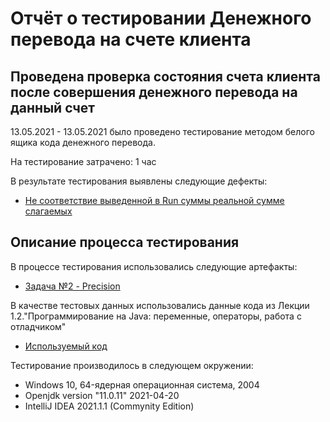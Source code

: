 # Отчёт о тестировании Денежного перевода на счете клиента

## Проведена проверка состояния счета клиента после совершения денежного перевода на данный счет

13.05.2021 - 13.05.2021 было проведено тестирование методом белого ящика кода денежного перевода.

На тестирование затрачено: 1 час

В результате тестирования выявлены следующие дефекты:
* [Не соответствие выведенной в Run суммы реальной сумме слагаемых](https://github.com/AnnaAksenova/Task2.2/issues/1)

## Описание процесса тестирования

В процессе тестирования использовались следующие артефакты:
* [Задача №2 - Precision](https://github.com/netology-code/javaqa-homeworks/tree/master/programming#%D0%B7%D0%B0%D0%B4%D0%B0%D1%87%D0%B0-2---precision)

В качестве тестовых данных использовались данные кода из Лекции 1.2."Программирование на Java: переменные, операторы, работа с отладчиком"
* [Используемый код](https://github.com/netology-code/javaqa-homeworks/tree/master/programming#%D0%BB%D0%B5%D0%B3%D0%B5%D0%BD%D0%B4%D0%B0-1)

Тестирование производилось в следующем окружении:
* Windows 10, 64-ядерная операционная система, 2004
* Openjdk version "11.0.11" 2021-04-20
* IntelliJ IDEA 2021.1.1 (Commynity Edition)